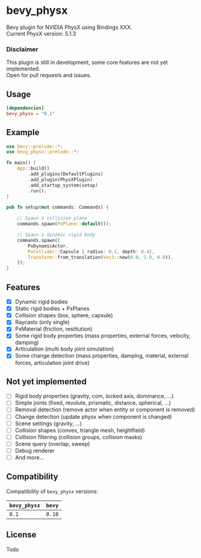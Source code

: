 # bevy_physx
Bevy plugin for NVIDIA PhysX using Bindings XXX.    
Current PhysX version: 5.1.3

### Disclaimer
This plugin is still in development, some core features are not yet implemented.  
Open for pull requests and issues.

## Usage
```toml
[dependencies]
bevy_physx = "0.1"
```

## Example
```rust
use bevy::prelude::*;
use bevy_physx::prelude::*;

fn main() {
    App::build()
        .add_plugins(DefaultPlugins)
        .add_plugin(PhysXPlugin)
        .add_startup_system(setup)
        .run();
}

pub fn setup(mut commands: Commands) {

    // Spawn a collision plane
    commands.spawn(PxPlane::default()); 

    // Spawn a dynamic rigid body
    commands.spawn(( 
        PxDynamicActor,
        PxCollider::Capsule { radius: 0.1, depth: 0.4},
        Transform::from_translation(Vec3::new(0.0, 1.0, 0.0)),
    ));
}
```

## Features
* [x] Dynamic rigid bodies
* [x] Static rigid bodies + PxPlanes
* [x] Collision shapes (box, sphere, capsule)
* [x] Raycasts (only single)
* [x] PxMaterial (friction, restitution)
* [x] Some rigid body properties (mass properties, external forces, velocity, damping)
* [x] Articulation (multi body joint simulation)
* [x] Some change detection (mass properties, damping, material, external forces, articulation joint drive)

## Not yet implemented 
* [ ] Rigid body properties (gravity, com, locked axis, dominance, ...)
* [ ] Simple joints (fixed, revolute, prismatic, distance, spherical, ...)
* [ ] Removal detection (remove actor when entity or component is removed)
* [ ] Change detection (update physx when component is changed)
* [ ] Scene settings (gravity, ...)
* [ ] Collision shapes (convex, triangle mesh, heightfield)
* [ ] Collision filtering (collision groups, collision masks)
* [ ] Scene query (overlap, sweep)
* [ ] Debug renderer
* [ ] And more...

## Compatibility
Compatibility of `bevy_physx` versions:

| `bevy_physx`  | `bevy` |
| :--           | :--    |
| `0.1`         | `0.10` |

## License
Todo